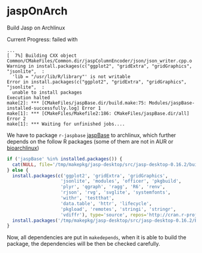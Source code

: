 # jaspOnArch
Build Jasp on Archlinux

Current Progress: failed with 
```
...
[  7%] Building CXX object Common/CMakeFiles/Common.dir/jaspColumnEncoder/json/json_writer.cpp.o
Warning in install.packages(c("ggplot2", "gridExtra", "gridGraphics", "jsonlite",  :
  'lib = "/usr/lib/R/library"' is not writable
Error in install.packages(c("ggplot2", "gridExtra", "gridGraphics", "jsonlite",  : 
  unable to install packages
Execution halted
make[2]: *** [CMakeFiles/jaspBase.dir/build.make:75: Modules/jaspBase-installed-successfully.log] Error 1
make[1]: *** [CMakeFiles/Makefile2:186: CMakeFiles/jaspBase.dir/all] Error 2
make[1]: *** Waiting for unfinished jobs....
```
We have to package `r-jaspbase` [jaspBase](https://github.com/jasp-stats/jaspBase) to archlinux,
which further depends on the follow R packages (some of them are not in AUR or [bioarchlinux](https://github.com/BioArchLinux/Packages))
```R
if ('jaspBase' %in% installed.packages()) {
  cat(NULL, file='/tmp/makepkg/jasp-desktop/src/jasp-desktop-0.16.2/build/Modules/jaspBase-installed-successfully.log')
} else {
  install.packages(c('ggplot2', 'gridExtra', 'gridGraphics',
                    'jsonlite', 'modules', 'officer', 'pkgbuild',
                    'plyr', 'qgraph', 'ragg', 'R6', 'renv',
                    'rjson', 'rvg', 'svglite', 'systemfonts',
                    'withr', 'testthat',
                    'data.table', 'httr', 'lifecycle',
                    'pkgload', 'remotes', 'stringi', 'stringr',
                    'vdiffr'), type='source', repos='http://cran.r-project.org' , lib='/usr/lib/R/library')
  install.packages('/tmp/makepkg/jasp-desktop/src/jasp-desktop-0.16.2/Engine/jaspBase/', type='source', repos=NULL , lib='/usr/lib/R/library',INSTALL_opts='--no-multiarch --no-docs --no-test-load')
}
```

Now, all dependencies are put in `makedepends`, when it is able to build the package, the dependencies will be then be checked carefully.